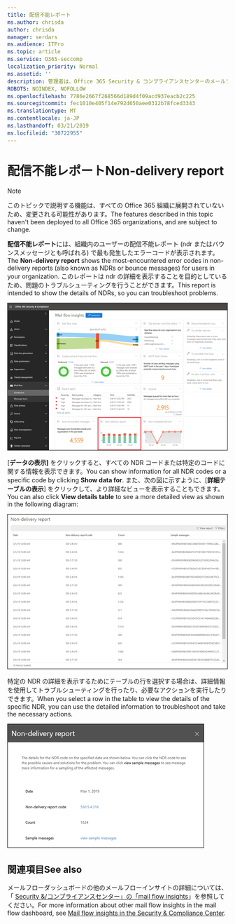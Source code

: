```yaml
---
title: 配信不能レポート
ms.author: chrisda
author: chrisda
manager: serdars
ms.audience: ITPro
ms.topic: article
ms.service: O365-seccomp
localization_priority: Normal
ms.assetid: ''
description: 管理者は、Office 365 Security & コンプライアンスセンターのメールフローダッシュボードの配信不能レポートについて学習できます。
ROBOTS: NOINDEX, NOFOLLOW
ms.openlocfilehash: 7786e2667f268566d189d4f09acd937eacb2c225
ms.sourcegitcommit: fec1010e405f14e792d650aee0312b78fced3343
ms.translationtype: MT
ms.contentlocale: ja-JP
ms.lasthandoff: 03/21/2019
ms.locfileid: "30722955"
---
```

# <a name="non-delivery-report"></a><span data-ttu-id="02d6c-103">配信不能レポート</span><span class="sxs-lookup"><span data-stu-id="02d6c-103">Non-delivery report</span></span>

> [!NOTE]
> <span data-ttu-id="02d6c-104">このトピックで説明する機能は、すべての Office 365 組織に展開されていないため、変更される可能性があります。</span><span class="sxs-lookup"><span data-stu-id="02d6c-104">The features described in this topic haven't been deployed to all Office 365 organizations, and are subject to change.</span></span>

<span data-ttu-id="02d6c-105">**配信不能レポート**には、組織内のユーザーの配信不能レポート (ndr またはバウンスメッセージとも呼ばれる) で最も発生したエラーコードが表示されます。</span><span class="sxs-lookup"><span data-stu-id="02d6c-105">The **Non-delivery report** shows the most-encountered error codes in non-delivery reports (also known as NDRs or bounce messages) for users in your organization.</span></span> <span data-ttu-id="02d6c-106">このレポートは ndr の詳細を表示することを目的としているため、問題のトラブルシューティングを行うことができます。</span><span class="sxs-lookup"><span data-stu-id="02d6c-106">This report is intended to show the details of NDRs, so you can troubleshoot problems.</span></span>

![Office 365 Security & コンプライアンスセンターのメールフローダッシュボードの配信不能レポート](media/non-delivery-report-selected.png)

<span data-ttu-id="02d6c-108">[**データの表示]** をクリックすると、すべての NDR コードまたは特定のコードに関する情報を表示できます。</span><span class="sxs-lookup"><span data-stu-id="02d6c-108">You can show information for all NDR codes or a specific code by clicking **Show data for**.</span></span> <span data-ttu-id="02d6c-109">また、次の図に示すように、[**詳細テーブルの表示**] をクリックして、より詳細なビューを表示することもできます。</span><span class="sxs-lookup"><span data-stu-id="02d6c-109">You can also click **View details table** to see a more detailed view as shown in the following diagram:</span></span>

![配信不能レポートの詳細表を表示する](media/non-delivery-report-view-details-table.png)

<span data-ttu-id="02d6c-111">特定の NDR の詳細を表示するためにテーブルの行を選択する場合は、詳細情報を使用してトラブルシューティングを行ったり、必要なアクションを実行したりできます。</span><span class="sxs-lookup"><span data-stu-id="02d6c-111">When you select a row in the table to view the details of the specific NDR, you can use the detailed information to troubleshoot and take the necessary actions.</span></span>

![配信不能レポートの詳細表で行を選択する](media/non-delivery-report-details-table-select-row.png)

## <a name="see-also"></a><span data-ttu-id="02d6c-113">関連項目</span><span class="sxs-lookup"><span data-stu-id="02d6c-113">See also</span></span>

<span data-ttu-id="02d6c-114">メールフローダッシュボードの他のメールフローインサイトの詳細については、「 [Security &/コンプライアンスセンター」の「mail flow insights](mail-flow-insights-v2.md)」を参照してください。</span><span class="sxs-lookup"><span data-stu-id="02d6c-114">For more information about other mail flow insights in the mail flow dashboard, see [Mail flow insights in the Security & Compliance Center](mail-flow-insights-v2.md).</span></span>
